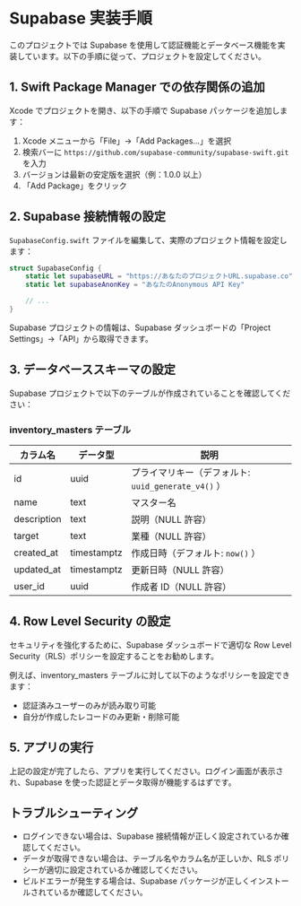 # Supabase 実装手順

このプロジェクトでは Supabase を使用して認証機能とデータベース機能を実装しています。以下の手順に従って、プロジェクトを設定してください。

## 1. Swift Package Manager での依存関係の追加

Xcode でプロジェクトを開き、以下の手順で Supabase パッケージを追加します：

1. Xcode メニューから「File」→「Add Packages...」を選択
2. 検索バーに `https://github.com/supabase-community/supabase-swift.git` を入力
3. バージョンは最新の安定版を選択（例：1.0.0 以上）
4. 「Add Package」をクリック

## 2. Supabase 接続情報の設定

`SupabaseConfig.swift` ファイルを編集して、実際のプロジェクト情報を設定します：

```swift
struct SupabaseConfig {
    static let supabaseURL = "https://あなたのプロジェクトURL.supabase.co"
    static let supabaseAnonKey = "あなたのAnonymous API Key"

    // ...
}
```

Supabase プロジェクトの情報は、Supabase ダッシュボードの「Project Settings」→「API」から取得できます。

## 3. データベーススキーマの設定

Supabase プロジェクトで以下のテーブルが作成されていることを確認してください：

### inventory_masters テーブル

| カラム名    | データ型    | 説明                                                |
| ----------- | ----------- | --------------------------------------------------- |
| id          | uuid        | プライマリキー（デフォルト: `uuid_generate_v4()` ） |
| name        | text        | マスター名                                          |
| description | text        | 説明（NULL 許容）                                   |
| target      | text        | 業種（NULL 許容）                                   |
| created_at  | timestamptz | 作成日時（デフォルト: `now()` ）                    |
| updated_at  | timestamptz | 更新日時（NULL 許容）                               |
| user_id     | uuid        | 作成者 ID（NULL 許容）                              |

## 4. Row Level Security の設定

セキュリティを強化するために、Supabase ダッシュボードで適切な Row Level Security（RLS）ポリシーを設定することをお勧めします。

例えば、inventory_masters テーブルに対して以下のようなポリシーを設定できます：

- 認証済みユーザーのみが読み取り可能
- 自分が作成したレコードのみ更新・削除可能

## 5. アプリの実行

上記の設定が完了したら、アプリを実行してください。ログイン画面が表示され、Supabase を使った認証とデータ取得が機能するはずです。

## トラブルシューティング

- ログインできない場合は、Supabase 接続情報が正しく設定されているか確認してください。
- データが取得できない場合は、テーブル名やカラム名が正しいか、RLS ポリシーが適切に設定されているか確認してください。
- ビルドエラーが発生する場合は、Supabase パッケージが正しくインストールされているか確認してください。
